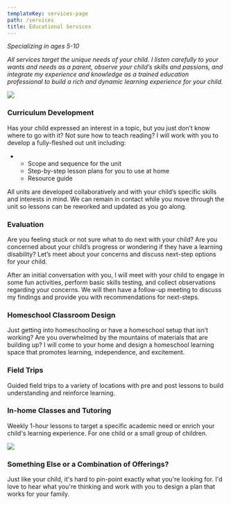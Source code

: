 ```yaml
---
templateKey: services-page
path: /services
title: Educational Services
---
```

*Specializing in ages 5-10*

*All services target the unique needs of your child. I listen carefully to your wants and needs as a parent, observe your child’s skills and passions, and integrate my experience and knowledge as a trained education professional to build a rich and dynamic learning experience for your child.*

![](/img/img_0608-1-.jpg)

### Curriculum Development

Has your child expressed an interest in a topic, but you just don’t know where to go with it? Not sure how to teach reading? I will work with you to develop a fully-fleshed out unit including:

* * Scope and sequence for the unit
  * Step-by-step lesson plans for you to use at home
  * Resource guide

All units are developed collaboratively and with your child’s specific skills and interests in mind. We can remain in contact while you move through the unit so lessons can be reworked and updated as you go along.

### Evaluation

Are you feeling stuck or not sure what to do next with your child? Are you concerned about your child’s progress or wondering if they have a learning disability? Let’s meet about your concerns and discuss next-step options for your child. 

After an initial conversation with you, I will meet with your child to engage in some fun activities, perform basic skills testing, and collect observations regarding your concerns. We will then have a follow-up meeting to discuss my findings and provide you with recommendations for next-steps.

### Homeschool Classroom Design

Just getting into homeschooling or have a homeschool setup that isn’t working? Are you overwhelmed by the mountains of materials that are building up? I will come to your home and design a homeschool learning space that promotes learning, independence, and excitement.

### Field Trips

Guided field trips to a variety of locations with pre and post lessons to build understanding and reinforce learning.

### In-home Classes and Tutoring

Weekly 1-hour lessons to target a specific academic need or enrich your child's learning experience. For one child or a small group of children. 

![](/img/img_4110-1-.jpg)

### Something Else or a Combination of Offerings?

Just like your child, it's hard to pin-point exactly what you're looking for. I'd love to hear what you're thinking and work with you to design a plan that works for your family.